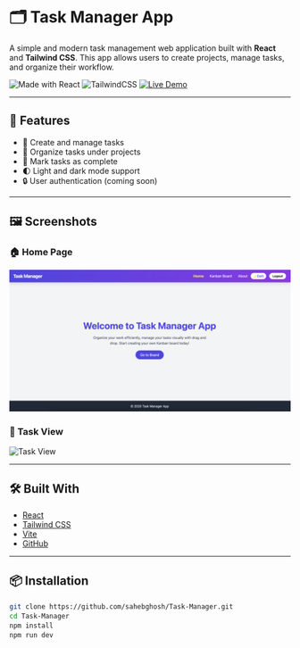 # 🗂️ Task Manager App

A simple and modern task management web application built with **React** and **Tailwind CSS**. This app allows users to create projects, manage tasks, and organize their workflow.

![Made with React](https://img.shields.io/badge/Made%20with-React-61DAFB?logo=react&logoColor=white)
![TailwindCSS](https://img.shields.io/badge/Styled%20with-TailwindCSS-38B2AC?logo=tailwindcss&logoColor=white)
[![Live Demo](https://img.shields.io/badge/Live%20Demo-Online-green?logo=vercel)](https://your-deployed-url.vercel.app/)

---

## 🚀 Features

- 📝 Create and manage tasks
- 📁 Organize tasks under projects
- 🎯 Mark tasks as complete
- 🌓 Light and dark mode support
- 🔒 User authentication (coming soon)

---

## 🖼️ Screenshots

### 🏠 Home Page

![Home Page](./screenshots/home.png)

### 🧩 Task View

![Task View](./screenshots/tasks.png)

---

## 🛠️ Built With

- [React](https://reactjs.org/)
- [Tailwind CSS](https://tailwindcss.com/)
- [Vite](https://vitejs.dev/)
- [GitHub](https://github.com/sahebghosh/Task-Manager)

---

## 📦 Installation

```bash
git clone https://github.com/sahebghosh/Task-Manager.git
cd Task-Manager
npm install
npm run dev
```
